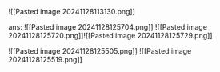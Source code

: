 ![[Pasted image 20241128113130.png]]

ans:
![[Pasted image 20241128125704.png]]
![[Pasted image 20241128125720.png]]![[Pasted image 20241128125729.png]]

![[Pasted image 20241128125505.png]]
![[Pasted image 20241128125519.png]]